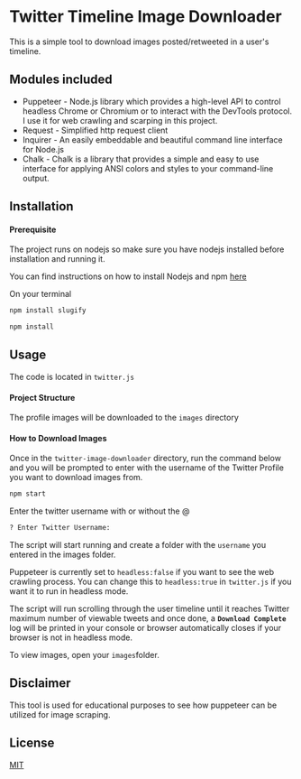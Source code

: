# Twitter Timeline Image Downloader

This is a simple tool to download images posted/retweeted in a user's timeline.

## Modules included

- Puppeteer - Node.js library which provides a high-level API to control headless Chrome or Chromium or to interact with the DevTools protocol. I use it for web crawling and scarping in this project.
- Request - Simplified http request client
- Inquirer - An easily embeddable and beautiful command line interface for Node.js
- Chalk - Chalk is a library that provides a simple and easy to use interface for applying ANSI colors and styles to your command-line output.

## Installation

#### Prerequisite

The project runs on nodejs so make sure you have nodejs installed before installation and running it.

You can find instructions on how to install Nodejs and npm [here](https://docs.npmjs.com/downloading-and-installing-node-js-and-npm)

On your terminal

```bash
npm install slugify

npm install
```

## Usage

The code is located in `twitter.js`

#### Project Structure

The profile images will be downloaded to the `images` directory

#### How to Download Images

Once in the `twitter-image-downloader` directory, run the command below and you will be prompted to enter with the username of the Twitter Profile you want to download images from.

```bash
npm start
```

Enter the twitter username with or without the @

```bash
? Enter Twitter Username:
```

The script will start running and create a folder with the `username` you entered in the images folder.

Puppeteer is currently set to `headless:false` if you want to see the web crawling process. You can change this to `headless:true` in `twitter.js` if you want it to run in headless mode.

The script will run scrolling through the user timeline until it reaches Twitter maximum number of viewable tweets and once done, a **`Download Complete`** log will be printed in your console or browser automatically closes if your browser is not in headless mode.

To view images, open your `images`folder.

## Disclaimer

This tool is used for educational purposes to see how puppeteer can be utilized for image scraping.

## License

[MIT](https://choosealicense.com/licenses/mit/)
